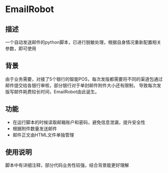 # EmailRobot

## 描述
一个自动发送邮件的python脚本，已进行脱敏处理，根据自身情况重新配置相关参数，即可使用

## 背景
由于业务需要，对接了5个银行的智能POS，每次发版都需要将不同的渠道包通过邮件提交给各银行审核，部分银行对于单封邮件附件大小还有限制，
导致每次发版写邮件耗费较长时间，EmailRobot由此诞生。

## 功能
* 在运行脚本的时候读取邮箱账户和密码，避免信息泄漏，提升安全性
* 根据附件数量发送邮件
* 邮件正文由HTML文件单独管理

## 使用说明
脚本中有详细注释，部分代码业务性较强，结合背景能更好理解
